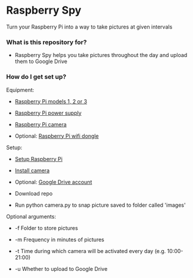 # Raspberry Spy #

Turn your Raspberry Pi into a way to take pictures at given intervals

### What is this repository for? ###

* Raspberry Spy helps you take pictures throughout the day and upload them to Google Drive

### How do I get set up? ###
Equipment:

* [Raspberry Pi models 1, 2 or 3](https://www.raspberrypi.org/products/)

* [Raspberry Pi power supply](https://www.raspberrypi.org/products/universal-power-supply/)

* [Raspberry Pi camera](https://www.raspberrypi.org/products/camera-module/)

* Optional: [Raspberry Pi wifi dongle](http://www.amazon.com/Edimax-EW-7811Un-150Mbps-Raspberry-Supports/dp/B003MTTJOY/ref=sr_1_1?s=electronics&ie=UTF8&qid=1458780799&sr=1-1&keywords=raspberry+pi+wireless)


Setup:

* [Setup Raspberry Pi](https://www.raspberrypi.org/help/noobs-setup/)

* [Install camera](https://www.raspberrypi.org/help/camera-module-setup/)

* Optional: [Google Drive account](https://www.google.com/drive/)

* Download repo

* Run python camera.py to snap picture saved to folder called 'images'


Optional arguments:

*  -f Folder to store pictures

*  -m Frequency in minutes of pictures

*  -t Time during which camera will be activated every day (e.g. 10:00-21:00)

*  -u Whether to upload to Google Drive